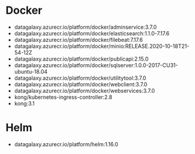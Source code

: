 
# Docker
* datagalaxy.azurecr.io/platform/docker/adminservice:3.7.0
* datagalaxy.azurecr.io/platform/docker/elasticsearch:1.1.0-7.17.6
* datagalaxy.azurecr.io/platform/docker/filebeat:7.17.6
* datagalaxy.azurecr.io/platform/docker/minio:RELEASE.2020-10-18T21-54-12Z
* datagalaxy.azurecr.io/platform/docker/publicapi:2.15.0
* datagalaxy.azurecr.io/platform/docker/sqlserver:1.0.0-2017-CU31-ubuntu-18.04
* datagalaxy.azurecr.io/platform/docker/utilitytool:3.7.0
* datagalaxy.azurecr.io/platform/docker/webclient:3.7.0
* datagalaxy.azurecr.io/platform/docker/webservices:3.7.0
* kong/kubernetes-ingress-controller:2.8
* kong:3.1


# Helm
* datagalaxy.azurecr.io/platform/helm:1.16.0
